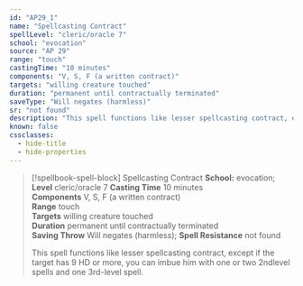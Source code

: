 ```yaml
---
id: "AP29_1"
name: "Spellcasting Contract"
spellLevel: "cleric/oracle 7"
school: "evocation"
source: "AP 29"
range: "touch"
castingTime: "10 minutes"
components: "V, S, F (a written contract)"
targets: "willing creature touched"
duration: "permanent until contractually terminated"
saveType: "Will negates (harmless)"
sr: "not found"
description: "This spell functions like lesser spellcasting contract, except if the target has 9 HD or more, you can imbue him with one or two 2ndlevel spells and one 3rd-level spell."
known: false
cssclasses:
  - hide-title
  - hide-properties
---
```


> [!spellbook-spell-block] Spellcasting Contract
> **School:** evocation; **Level** cleric/oracle 7
> **Casting Time** 10 minutes  
> **Components** V, S, F (a written contract)  
> **Range** touch  
> **Targets** willing creature touched  
> **Duration** permanent until contractually terminated  
> **Saving Throw** Will negates (harmless); **Spell Resistance** not found
> 
> This spell functions like lesser spellcasting contract, except if the target has 9 HD or more, you can imbue him with one or two 2ndlevel spells and one 3rd-level spell.